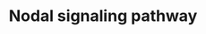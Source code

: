 ---
annotations:
- type: Pathway Ontology
  value: Nodal signaling pathway
authors:
- SFGKrens
- Khanspers
- MaintBot
- Danio368
- Fredp
- Ddigles
- AlexanderPico
- Eweitz
- Egonw
description: ''
last-edited: 2021-05-28
organisms:
- Danio rerio
redirect_from:
- /index.php/Pathway:WP341
- /instance/WP341
schema-jsonld:
- '@context': https://schema.org/
  '@id': https://wikipathways.github.io/pathways/WP341.html
  '@type': Dataset
  creator:
    '@type': Organization
    name: WikiPathways
  description: ''
  keywords:
  - skiB
  - axial / FOXA2
  - foxg1
  - snip1
  - sox32 / cas
  - lef1
  - vent
  - TGIF
  - men1
  - smad5
  - myoD
  - junb
  - tcf7/tcf1
  - ved
  - smurf1
  - dharma / boz
  - lft2
  - smad3a
  - stat1
  - p300b - Dr.162298
  - p300
  - ntl
  - MITFa
  - acvr1b / TARAMA
  - NFkB1
  - sox17
  - smad3b
  - p300 - Dr.161135
  - Foxh1 / sur
  - stat3
  - cldnd
  - jun
  - tbx16 / spt
  - lft1 / antivin
  - lim1 /  lhx1a
  - neurog1
  - gata5 / fau
  - smad2
  - runx2a/cbfa1
  - NFkB2
  - dlx1a
  - p300a - Dr.67573
  - bhik
  - acvr2a
  - ube2d1
  - junbl
  - ERK1 / mapk3
  - sqt / foxa3 / ndr1
  - smad1
  - taf5l
  - tcfl1b
  - p300 - pred.
  - Ras
  - ERK2 / mapk1
  - tcfl1a
  - cyc / foxa /ndr2
  - flh
  - cdx4
  - vox
  - acvr2b
  - oep
  - foxh1 / sur
  - runx2b/cbfa1
  - CBP / crebbp
  - smad7
  - bon / mixer
  - p300 - similar
  - pcdh8 / papc
  - BAMBI
  - smad4
  - smad6a
  - runx2b/cbfa3
  - pax6a
  - cyc / foxa / ndr2
  - cat
  license: CC0
  name: Nodal signaling pathway
seo: CreativeWork
title: Nodal signaling pathway
wpid: WP341
---
